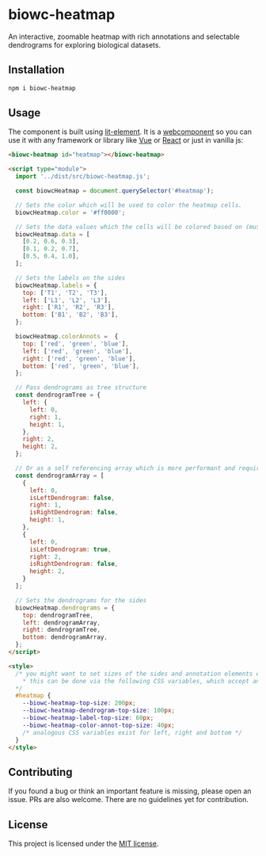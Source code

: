 # biowc-heatmap

An interactive, zoomable heatmap with rich annotations and selectable dendrograms for exploring biological datasets.

## Installation

```bash
npm i biowc-heatmap
```

## Usage

The component is built using [lit-element](https://lit.dev/).
It is a [webcomponent](https://www.webcomponents.org/) so you can use it with any framework or library like
[Vue](https://vuejs.org/guide/extras/web-components.html#using-custom-elements-in-vue)
or [React](https://reactjs.org/docs/web-components.html)
or just in vanilla js:

```html
<biowc-heatmap id="heatmap"></biowc-heatmap>

<script type="module">
  import '../dist/src/biowc-heatmap.js';

  const biowcHeatmap = document.querySelector('#heatmap');

  // Sets the color which will be used to color the heatmap cells.
  biowcHeatmap.color = '#ff0000';

  // Sets the data values which the cells will be colored based on (must be between 0 and 1).
  biowcHeatmap.data = [
    [0.2, 0.6, 0.3],
    [0.1, 0.2, 0.7],
    [0.5, 0.4, 1.0],
  ];

  // Sets the labels on the sides
  biowcHeatmap.labels = {
    top: ['T1', 'T2', 'T3'],
    left: ['L1', 'L2', 'L3'],
    right: ['R1', 'R2', 'R3'],
    bottom: ['B1', 'B2', 'B3'],
  };

  biowcHeatmap.colorAnnots =  {
    top: ['red', 'green', 'blue'],
    left: ['red', 'green', 'blue'],
    right: ['red', 'green', 'blue'],
    bottom: ['red', 'green', 'blue'],
  };

  // Pass dendrograms as tree structure
  const dendrogramTree = {
    left: {
      left: 0,
      right: 1,
      height: 1,
    },
    right: 2,
    height: 2,
  };

  // Or as a self referencing array which is more performant and required for large datasets
  const dendrogramArray = [
    {
      left: 0,
      isLeftDendrogram: false,
      right: 1,
      isRightDendrogram: false,
      height: 1,
    },
    {
      left: 0,
      isLeftDendrogram: true,
      right: 2,
      isRightDendrogram: false,
      height: 2,
    }
  ];

  // Sets the dendrograms for the sides
  biowcHeatmap.dendrograms = {
    top: dendrogramTree,
    left: dendrogramArray,
    right: dendrogramTree,
    bottom: dendrogramArray,
  };
</script>

<style>
  /* you might want to set sizes of the sides and annotation elements explicitly.
    * this can be done via the following CSS variables, which accept any valid CSS unit:
  */
  #heatmap {
    --biowc-heatmap-top-size: 200px;
    --biowc-heatmap-dendrogram-top-size: 100px;
    --biowc-heatmap-label-top-size: 60px;
    --biowc-heatmap-color-annot-top-size: 40px;
    /* analogous CSS variables exist for left, right and bottom */
  }
</style>
```

## Contributing

If you found a bug or think an important feature is missing, please open an issue. PRs are also welcome. There are no guidelines yet for contribution.

## License

This project is licensed under the [MIT license](LICENSE).
